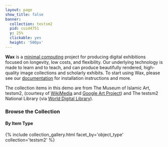 ```yaml
---
layout: page
show_title: false
banner:
  collection: testsm2
  pid: cuid4751
  y: 25%
  clickable: yes
  height: '500px'
---
```


__Wax__ is a [minimal computing](http://go-dh.github.io/mincomp/) project for producing digital exhibitions focused on longevity, low costs, and flexibility. Our underlying technology is made to learn and to teach, and can produce beautifully rendered, high-quality image collections and scholarly exhibits. To start using Wax, please see our [documentation](https://minicomp.github.io/wiki/#/wax/) for installation instructions and more.

The collection items in this demo are from The Museum of Islamic Art, testsm2, (courtesy of [WikiMedia](https://commons.wikimedia.org/wiki/Category:Google_Art_Project_works_in_The_Museum_of_Islamic_Art,_testsm2) and [Google Art Project](https://www.google.com/culturalinstitute/about/artproject/)) and The testsm2 National Library (via [World Digital Library](https://www.wdl.org/en/)).

### Browse the Collection

#### By Item Type
{% include collection_gallery.html facet_by='object_type' collection='testsm2' %}
